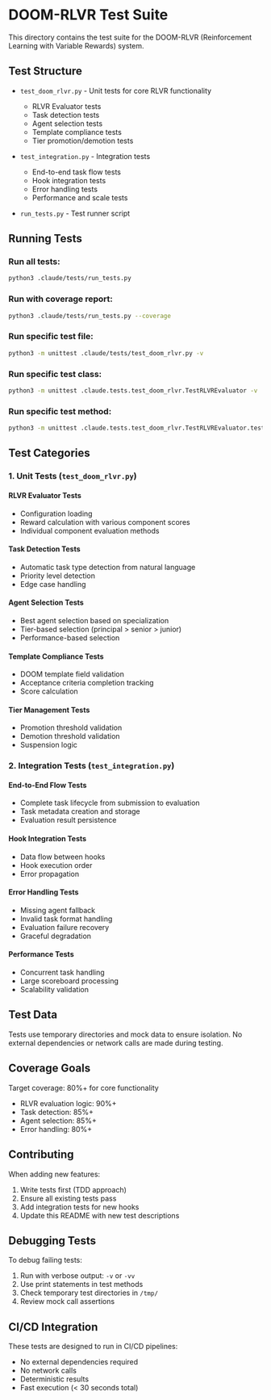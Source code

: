 # DOOM-RLVR Test Suite

This directory contains the test suite for the DOOM-RLVR (Reinforcement Learning with Variable Rewards) system.

## Test Structure

- `test_doom_rlvr.py` - Unit tests for core RLVR functionality
  - RLVR Evaluator tests
  - Task detection tests
  - Agent selection tests
  - Template compliance tests
  - Tier promotion/demotion tests

- `test_integration.py` - Integration tests
  - End-to-end task flow tests
  - Hook integration tests
  - Error handling tests
  - Performance and scale tests

- `run_tests.py` - Test runner script

## Running Tests

### Run all tests:
```bash
python3 .claude/tests/run_tests.py
```

### Run with coverage report:
```bash
python3 .claude/tests/run_tests.py --coverage
```

### Run specific test file:
```bash
python3 -m unittest .claude/tests/test_doom_rlvr.py -v
```

### Run specific test class:
```bash
python3 -m unittest .claude.tests.test_doom_rlvr.TestRLVREvaluator -v
```

### Run specific test method:
```bash
python3 -m unittest .claude.tests.test_doom_rlvr.TestRLVREvaluator.test_initialization -v
```

## Test Categories

### 1. Unit Tests (`test_doom_rlvr.py`)

#### RLVR Evaluator Tests
- Configuration loading
- Reward calculation with various component scores
- Individual component evaluation methods

#### Task Detection Tests
- Automatic task type detection from natural language
- Priority level detection
- Edge case handling

#### Agent Selection Tests
- Best agent selection based on specialization
- Tier-based selection (principal > senior > junior)
- Performance-based selection

#### Template Compliance Tests
- DOOM template field validation
- Acceptance criteria completion tracking
- Score calculation

#### Tier Management Tests
- Promotion threshold validation
- Demotion threshold validation
- Suspension logic

### 2. Integration Tests (`test_integration.py`)

#### End-to-End Flow Tests
- Complete task lifecycle from submission to evaluation
- Task metadata creation and storage
- Evaluation result persistence

#### Hook Integration Tests
- Data flow between hooks
- Hook execution order
- Error propagation

#### Error Handling Tests
- Missing agent fallback
- Invalid task format handling
- Evaluation failure recovery
- Graceful degradation

#### Performance Tests
- Concurrent task handling
- Large scoreboard processing
- Scalability validation

## Test Data

Tests use temporary directories and mock data to ensure isolation. No external dependencies or network calls are made during testing.

## Coverage Goals

Target coverage: 80%+ for core functionality
- RLVR evaluation logic: 90%+
- Task detection: 85%+
- Agent selection: 85%+
- Error handling: 80%+

## Contributing

When adding new features:
1. Write tests first (TDD approach)
2. Ensure all existing tests pass
3. Add integration tests for new hooks
4. Update this README with new test descriptions

## Debugging Tests

To debug failing tests:
1. Run with verbose output: `-v` or `-vv`
2. Use print statements in test methods
3. Check temporary test directories in `/tmp/`
4. Review mock call assertions

## CI/CD Integration

These tests are designed to run in CI/CD pipelines:
- No external dependencies required
- No network calls
- Deterministic results
- Fast execution (< 30 seconds total)